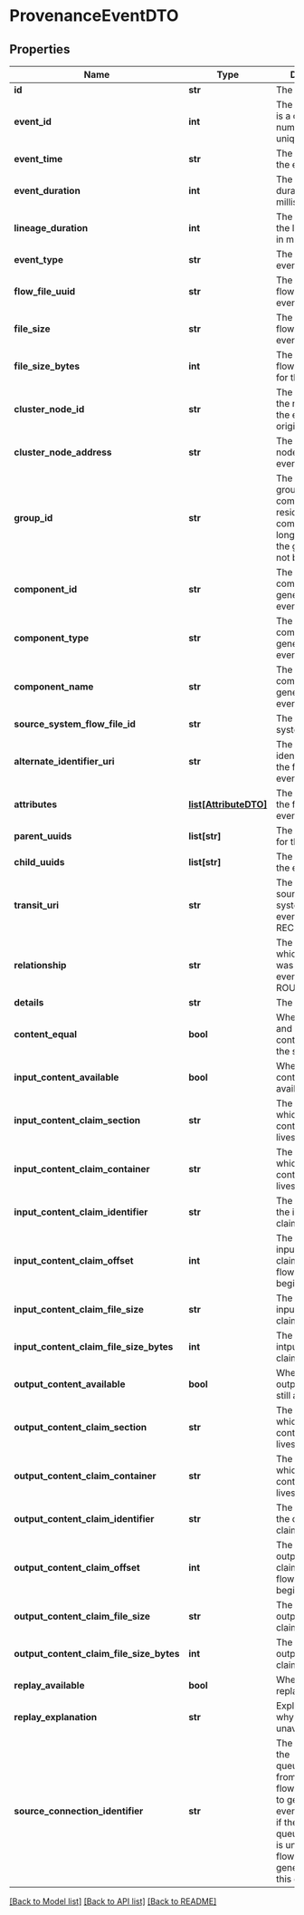 # ProvenanceEventDTO

## Properties
Name | Type | Description | Notes
------------ | ------------- | ------------- | -------------
**id** | **str** | The event uuid. | [optional] 
**event_id** | **int** | The event id. This is a one up number thats unique per node. | [optional] 
**event_time** | **str** | The timestamp of the event. | [optional] 
**event_duration** | **int** | The event duration in milliseconds. | [optional] 
**lineage_duration** | **int** | The duration since the lineage began, in milliseconds. | [optional] 
**event_type** | **str** | The type of the event. | [optional] 
**flow_file_uuid** | **str** | The uuid of the flowfile for the event. | [optional] 
**file_size** | **str** | The size of the flowfile for the event. | [optional] 
**file_size_bytes** | **int** | The size of the flowfile in bytes for the event. | [optional] 
**cluster_node_id** | **str** | The identifier for the node where the event originated. | [optional] 
**cluster_node_address** | **str** | The label for the node where the event originated. | [optional] 
**group_id** | **str** | The id of the group that the component resides in. If the component is no longer in the flow, the group id will not be set. | [optional] 
**component_id** | **str** | The id of the component that generated the event. | [optional] 
**component_type** | **str** | The type of the component that generated the event. | [optional] 
**component_name** | **str** | The name of the component that generated the event. | [optional] 
**source_system_flow_file_id** | **str** | The source system flowfile id. | [optional] 
**alternate_identifier_uri** | **str** | The alternate identifier uri for the fileflow for the event. | [optional] 
**attributes** | [**list[AttributeDTO]**](AttributeDTO.md) | The attributes of the flowfile for the event. | [optional] 
**parent_uuids** | **list[str]** | The parent uuids for the event. | [optional] 
**child_uuids** | **list[str]** | The child uuids for the event. | [optional] 
**transit_uri** | **str** | The source/destination system uri if the event was a RECEIVE/SEND. | [optional] 
**relationship** | **str** | The relationship to which the flowfile was routed if the event is of type ROUTE. | [optional] 
**details** | **str** | The event details. | [optional] 
**content_equal** | **bool** | Whether the input and output content claim is the same. | [optional] 
**input_content_available** | **bool** | Whether the input content is still available. | [optional] 
**input_content_claim_section** | **str** | The section in which the input content claim lives. | [optional] 
**input_content_claim_container** | **str** | The container in which the input content claim lives. | [optional] 
**input_content_claim_identifier** | **str** | The identifier of the input content claim. | [optional] 
**input_content_claim_offset** | **int** | The offset into the input content claim where the flowfiles content begins. | [optional] 
**input_content_claim_file_size** | **str** | The file size of the input content claim formatted. | [optional] 
**input_content_claim_file_size_bytes** | **int** | The file size of the intput content claim in bytes. | [optional] 
**output_content_available** | **bool** | Whether the output content is still available. | [optional] 
**output_content_claim_section** | **str** | The section in which the output content claim lives. | [optional] 
**output_content_claim_container** | **str** | The container in which the output content claim lives. | [optional] 
**output_content_claim_identifier** | **str** | The identifier of the output content claim. | [optional] 
**output_content_claim_offset** | **int** | The offset into the output content claim where the flowfiles content begins. | [optional] 
**output_content_claim_file_size** | **str** | The file size of the output content claim formatted. | [optional] 
**output_content_claim_file_size_bytes** | **int** | The file size of the output content claim in bytes. | [optional] 
**replay_available** | **bool** | Whether or not replay is available. | [optional] 
**replay_explanation** | **str** | Explanation as to why replay is unavailable. | [optional] 
**source_connection_identifier** | **str** | The identifier of the queue/connection from which the flowfile was pulled to genereate this event. May be null if the queue/connection is unknown or the flowfile was generated from this event. | [optional] 

[[Back to Model list]](../nifiDocs.md#documentation-for-models) [[Back to API list]](../nifiDocs.md#documentation-for-api-endpoints) [[Back to README]](../nifiDocs.md)


